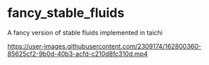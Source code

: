 # fancy_stable_fluids

A fancy version of stable fluids implemented in taichi

https://user-images.githubusercontent.com/2309174/162800360-85625cf2-9b0d-40b3-acfd-c210d8fc310d.mp4
